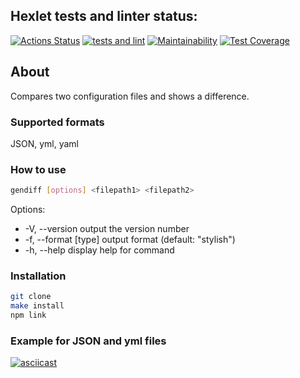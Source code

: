 ## Hexlet tests and linter status:
[![Actions Status](https://github.com/ssk93-dev/frontend-project-lvl2/workflows/hexlet-check/badge.svg)](https://github.com/ssk93-dev/frontend-project-lvl2/actions)
[![tests and lint](https://github.com/ssk93-dev/frontend-project-lvl2/actions/workflows/testAndLint.yml/badge.svg)](https://github.com/ssk93-dev/frontend-project-lvl2/actions/workflows/testAndLint.yml)
[![Maintainability](https://api.codeclimate.com/v1/badges/913e28348fdff54461c2/maintainability)](https://codeclimate.com/github/ssk93-dev/frontend-project-lvl2/maintainability)
[![Test Coverage](https://api.codeclimate.com/v1/badges/913e28348fdff54461c2/test_coverage)](https://codeclimate.com/github/ssk93-dev/frontend-project-lvl2/test_coverage)

## About
Compares two configuration files and shows a difference.<br>
### Supported formats
JSON, yml, yaml
### How to use
```sh
gendiff [options] <filepath1> <filepath2>
```
Options:
* -V, --version        output the version number
* -f, --format [type]  output format (default: "stylish")
* -h, --help           display help for command
### Installation
```sh
git clone
make install
npm link
```
### Example for JSON and yml files
[![asciicast](https://asciinema.org/a/Hlca8E4vQJLov6Qa5uGkOKEMC.svg)](https://asciinema.org/a/Hlca8E4vQJLov6Qa5uGkOKEMC)
